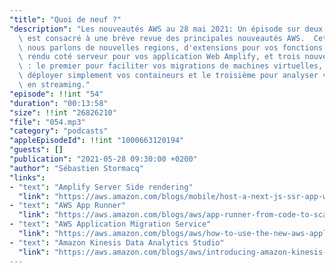 ```yaml
---
"title": "Quoi de neuf ?"
"description": "Les nouveautés AWS au 28 mai 2021: Un épisode sur deux du podcast\
  \ est consacré à une brève revue des principales nouveautés AWS.  Cette semaine,\
  \ nous parlons de nouvelles regions, d'extensions pour vos fonctions Lambda, de\
  \ rendu coté serveur pour vos application Web Amplify, et trois nouveaux services\
  \ : le premier pour faciliter vos migrations de machines virtuelles, le second pour\
  \ déployer simplement vos containeurs et le troisième pour analyser vos données\
  \ en streaming."
"episode": !!int "54"
"duration": "00:13:58"
"size": !!int "26826210"
"file": "054.mp3"
"category": "podcasts"
"appleEpisodeId": !!int "1000663120194"
"guests": []
"publication": "2021-05-28 09:30:00 +0200"
"author": "Sébastien Stormacq"
"links":
- "text": "Amplify Server Side rendering"
  "link": "https://aws.amazon.com/blogs/mobile/host-a-next-js-ssr-app-with-real-time-data-on-aws-amplify/"
- "text": "AWS App Runner"
  "link": "https://aws.amazon.com/blogs/aws/app-runner-from-code-to-scalable-secure-web-apps/"
- "text": "AWS Application Migration Service"
  "link": "https://aws.amazon.com/blogs/aws/how-to-use-the-new-aws-application-migration-service-for-lift-and-shift-migrations/"
- "text": "Amazon Kinesis Data Analytics Studio"
  "link": "https://aws.amazon.com/blogs/aws/introducing-amazon-kinesis-data-analytics-studio-quickly-interact-with-streaming-data-using-sql-python-or-scala/"
---
```

